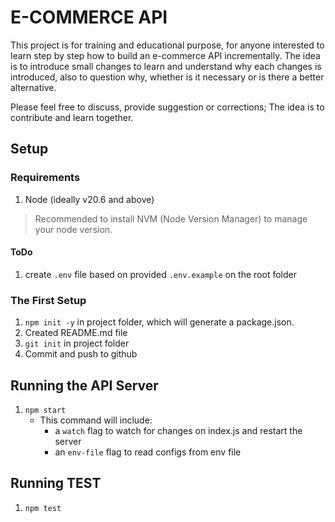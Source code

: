 # E-COMMERCE API

This project is for training and educational purpose, for anyone interested to learn step by step how to build an e-commerce API incrementally. The idea is to introduce small changes to learn and understand why each changes is introduced, also to question why, whether is it necessary or is there a better alternative.

Please feel free to discuss, provide suggestion or corrections; The idea is to contribute and learn together.

## Setup

### Requirements

1. Node (ideally v20.6 and above)

> Recommended to install NVM (Node Version Manager) to manage your node version.

#### ToDo

1. create ``.env`` file based on provided ``.env.example`` on the root folder


### The First Setup

1. ``npm init -y`` in project folder, which will generate a package.json.
2. Created README.md file
3. ``git init`` in project folder
4. Commit and push to github

## Running the API Server

1. ``npm start`` 
   - This command will include:
     - a ``watch`` flag to watch for changes on index.js and restart the server 
     - an ``env-file`` flag to read configs from env file

## Running TEST

1. ``npm test``